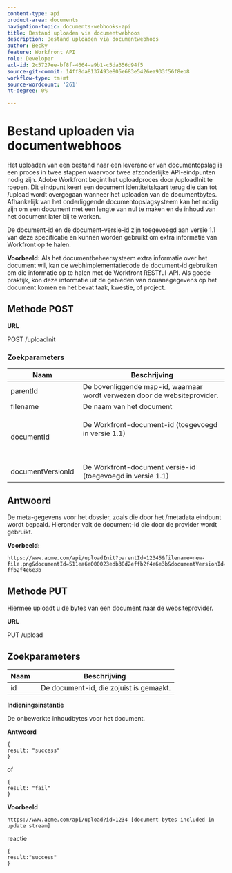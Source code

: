 ```yaml
---
content-type: api
product-area: documents
navigation-topic: documents-webhooks-api
title: Bestand uploaden via documentwebhoos
description: Bestand uploaden via documentwebhoos
author: Becky
feature: Workfront API
role: Developer
exl-id: 2c5727ee-bf8f-4664-a9b1-c5da356d94f5
source-git-commit: 14ff8da8137493e805e683e5426ea933f56f8eb8
workflow-type: tm+mt
source-wordcount: '261'
ht-degree: 0%

---
```



# Bestand uploaden via documentwebhoos

Het uploaden van een bestand naar een leverancier van documentopslag is een proces in twee stappen waarvoor twee afzonderlijke API-eindpunten nodig zijn. Adobe Workfront begint het uploadproces door /uploadInit te roepen. Dit eindpunt keert een document identiteitskaart terug die dan tot /upload wordt overgegaan wanneer het uploaden van de documentbytes. Afhankelijk van het onderliggende documentopslagsysteem kan het nodig zijn om een document met een lengte van nul te maken en de inhoud van het document later bij te werken.

De document-id en de document-versie-id zijn toegevoegd aan versie 1.1 van deze specificatie en kunnen worden gebruikt om extra informatie van Workfront op te halen.

**Voorbeeld:** Als het documentbeheersysteem extra informatie over het document wil, kan de webhimplementatiecode de document-id gebruiken om die informatie op te halen met de Workfront RESTful-API. Als goede praktijk, kon deze informatie uit de gebieden van douanegegevens op het document komen en het bevat taak, kwestie, of project.

## Methode POST

**URL**

POST /uploadInit

### Zoekparameters

<table style="table-layout:auto"> 
 <col> 
 <col> 
 <thead> 
  <tr> 
   <th>Naam </th> 
   <th>Beschrijving</th> 
  </tr> 
 </thead> 
 <tbody> 
  <tr> 
   <td>parentId </td> 
   <td>De bovenliggende map-id, waarnaar wordt verwezen door de websiteprovider.</td> 
  </tr> 
  <tr> 
   <td>filename </td> 
   <td>De naam van het document</td> 
  </tr> 
  <tr> 
   <td>documentId</td> 
   <td> <p>De Workfront-document-id (toegevoegd in versie 1.1)</p> <p> </p> </td> 
  </tr> 
  <tr> 
   <td>documentVersionId </td> 
   <td>De Workfront-document versie-id (toegevoegd in versie 1.1) </td> 
  </tr> 
 </tbody> 
</table>

## Antwoord

De meta-gegevens voor het dossier, zoals die door het /metadata eindpunt wordt bepaald. Hieronder valt de document-id die door de provider wordt gebruikt.

**Voorbeeld:**

```
https://www.acme.com/api/uploadInit?parentId=12345&filename=new-file.png&documentId=511ea6e000023edb38d2effb2f4e6e3b&documentVersionId=511ea6e000023edb38d2e ffb2f4e6e3b
```

## Methode PUT

Hiermee uploadt u de bytes van een document naar de websiteprovider.

**URL**

PUT /upload

## Zoekparameters

| Naam  | Beschrijving |
|---|---|
| id  |  De document-id, die zojuist is gemaakt. |


**Indieningsinstantie**

De onbewerkte inhoudbytes voor het document.

**Antwoord**

```
{
result: "success"
}
```

of

```
{
result: "fail"
}
```

**Voorbeeld**

`https://www.acme.com/api/upload?id=1234 [document bytes included in update stream]`

reactie

```
{
result:"success"
}
```
